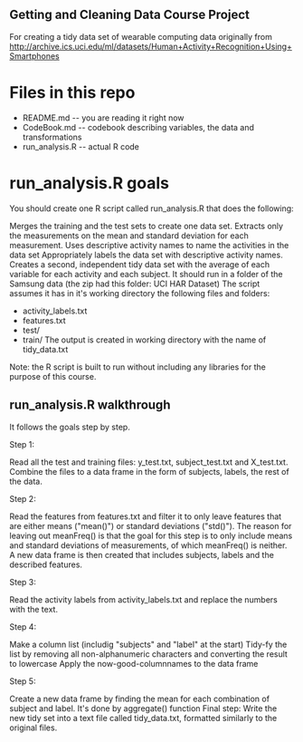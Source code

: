 ## Getting and Cleaning Data Course Project


For creating a tidy data set of wearable computing data originally from 
http://archive.ics.uci.edu/ml/datasets/Human+Activity+Recognition+Using+Smartphones

# Files in this repo

* README.md -- you are reading it right now
* CodeBook.md -- codebook describing variables, the data and transformations
* run_analysis.R -- actual R code

# run_analysis.R goals

You should create one R script called run_analysis.R that does the following:

Merges the training and the test sets to create one data set.
Extracts only the measurements on the mean and standard deviation for each measurement.
Uses descriptive activity names to name the activities in the data set
Appropriately labels the data set with descriptive activity names.
Creates a second, independent tidy data set with the average of each variable for each activity and each subject.
It should run in a folder of the Samsung data (the zip had this folder: UCI HAR Dataset) The script assumes it has 
in it's working directory the following files and folders:

* activity_labels.txt
* features.txt
* test/
* train/
The output is created in working directory with the name of tidy_data.txt

Note: the R script is built to run without including any libraries for the purpose of this course.


## run_analysis.R walkthrough

It follows the goals step by step.

Step 1:

Read all the test and training files: 
y_test.txt, subject_test.txt and X_test.txt.
Combine the files to a data frame in the form of subjects, labels, the rest of the data.

Step 2:

Read the features from features.txt and filter it to only leave features that are either means ("mean()") or standard 
deviations ("std()"). The reason for leaving out meanFreq() is that the goal for this step is to only include means and 
standard deviations of measurements, of which meanFreq() is neither.
A new data frame is then created that includes subjects, labels and the described features.

Step 3:

Read the activity labels from activity_labels.txt and replace the numbers with the text.


Step 4:

Make a column list (includig "subjects" and "label" at the start)
Tidy-fy the list by removing all non-alphanumeric characters and converting the result to lowercase
Apply the now-good-columnnames to the data frame


Step 5:

Create a new data frame by finding the mean for each combination of subject and label. It's done by aggregate() function
Final step:
Write the new tidy set into a text file called tidy_data.txt, formatted similarly to the original files.
